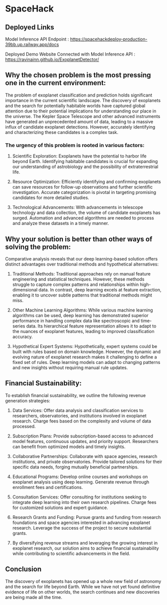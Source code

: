 # SpaceHack

## Deployed Links

Model Inference API Endpoint : https://spacehackdeploy-production-39bb.up.railway.app/docs

Deployed Demo Website Connected with Model Inference API : https://ravinainn.github.io/ExoplanetDetector/

## Why the chosen problem is the most pressing one in the current environment:

The problem of exoplanet classification and prediction holds significant importance in the current scientific landscape. The discovery of exoplanets and the search for potentially habitable worlds have captured global attention due to their potential implications for understanding our place in the universe. The Kepler Space Telescope and other advanced instruments have generated an unprecedented amount of data, leading to a massive influx of candidate exoplanet detections. However, accurately identifying and characterizing these candidates is a complex task.

### The urgency of this problem is rooted in various factors:

1. Scientific Exploration: Exoplanets have the potential to harbor life beyond Earth. Identifying habitable candidates is crucial for expanding our understanding of astrobiology and the possibility of extraterrestrial life.

2. Resource Optimization: Efficiently identifying and confirming exoplanets can save resources for follow-up observations and further scientific investigation. Accurate categorization is pivotal in targeting promising candidates for more detailed studies.

3. Technological Advancements: With advancements in telescope technology and data collection, the volume of candidate exoplanets has surged. Automation and advanced algorithms are needed to process and analyze these datasets in a timely manner.

## Why your solution is better than other ways of solving the problem:

Comparative analysis reveals that our deep learning-based solution offers distinct advantages over traditional methods and hypothetical alternatives:

1. Traditional Methods: Traditional approaches rely on manual feature engineering and statistical techniques. However, these methods struggle to capture complex patterns and relationships within high-dimensional data. In contrast, deep learning excels at feature extraction, enabling it to uncover subtle patterns that traditional methods might miss.

2. Other Machine Learning Algorithms: While various machine learning algorithms can be used, deep learning has demonstrated superior performance in handling complex data like spectroscopic and time-series data. Its hierarchical feature representation allows it to adapt to the nuances of exoplanet features, leading to improved classification accuracy.

3. Hypothetical Expert Systems: Hypothetically, expert systems could be built with rules based on domain knowledge. However, the dynamic and evolving nature of exoplanet research makes it challenging to define a fixed set of rules. Deep learning models can adapt to changing patterns and new insights without requiring manual rule updates.

## Financial Sustainability:

To establish financial sustainability, we outline the following revenue generation strategies:

1. Data Services: Offer data analysis and classification services to researchers, observatories, and institutions involved in exoplanet research. Charge fees based on the complexity and volume of data processed.

2. Subscription Plans: Provide subscription-based access to advanced model features, continuous updates, and priority support. Researchers can benefit from optimized models and timely insights.

3. Collaborative Partnerships: Collaborate with space agencies, research institutions, and private observatories. Provide tailored solutions for their specific data needs, forging mutually beneficial partnerships.

4. Educational Programs: Develop online courses and workshops on exoplanet analysis using deep learning. Generate revenue through enrollment fees and certifications.

5. Consultation Services: Offer consulting for institutions seeking to integrate deep learning into their own research pipelines. Charge fees for customized solutions and expert guidance.

6. Research Grants and Funding: Pursue grants and funding from research foundations and space agencies interested in advancing exoplanet research. Leverage the success of the project to secure substantial grants.

7. By diversifying revenue streams and leveraging the growing interest in exoplanet research, our solution aims to achieve financial sustainability while contributing to scientific advancements in the field.

## Conclusion

The discovery of exoplanets has opened up a whole new field of astronomy and the search for life beyond Earth. While we have not yet found definitive evidence of life on other worlds, the search continues and new discoveries are being made all the time.
